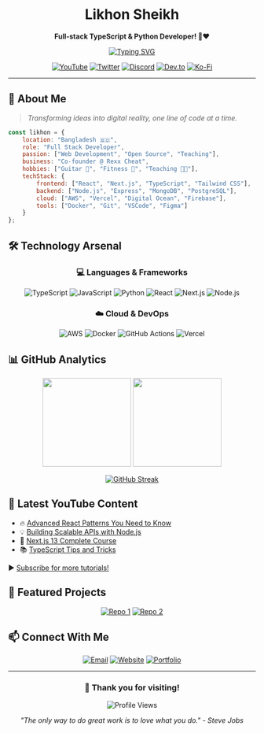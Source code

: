 <div align="center">

  <h1>Likhon Sheikh</h1>
  <p>
    <strong>Full-stack TypeScript & Python Developer! 🚀❤️ </strong>  
  </p>

[![Typing SVG](https://readme-typing-svg.herokuapp.com?font=Fira+Code&size=24&duration=4000&pause=1000&color=F7D433&center=true&vCenter=true&width=600&lines=Full+Stack+Web+Developer+%F0%9F%92%BB;YouTube+Content+Creator+%F0%9F%8E%A5;Open+Source+Enthusiast+%F0%9F%8C%9F;Always+Learning%2C+Always+Growing+%F0%9F%8C%B1)](https://git.io/typing-svg)

</div>

<div align="center">

[![YouTube](https://img.shields.io/badge/Learn_With_Likhon-%23FF0000.svg?style=for-the-badge&logo=youtube&logoColor=white)](https://youtube.com/learnwithlikhon)
[![Twitter](https://img.shields.io/badge/Follow-%231DA1F2.svg?style=for-the-badge&logo=twitter&logoColor=white)](https://twitter.com/learnwithlikhon)
[![Discord](https://img.shields.io/badge/Community-%237289DA.svg?style=for-the-badge&logo=discord&logoColor=white)](https://discord.gg/learnwithlikhon)
[![Dev.to](https://img.shields.io/badge/Tech_Blog-%230A0A0A.svg?style=for-the-badge&logo=dev.to&logoColor=white)](https://dev.to/learnwithlikhon)
[![Ko-Fi](https://img.shields.io/badge/Support_Me-%23FF5E5B.svg?style=for-the-badge&logo=ko-fi&logoColor=white)](https://ko-fi.com/learnwithlikhon)

</div>

---

## 💫 About Me

> *Transforming ideas into digital reality, one line of code at a time.*

```javascript
const likhon = {
    location: "Bangladesh 🇧🇩",
    role: "Full Stack Developer",
    passion: ["Web Development", "Open Source", "Teaching"],
    business: "Co-founder @ Rexx Cheat",
    hobbies: ["Guitar 🎸", "Fitness 💪", "Teaching 👨‍🏫"],
    techStack: {
        frontend: ["React", "Next.js", "TypeScript", "Tailwind CSS"],
        backend: ["Node.js", "Express", "MongoDB", "PostgreSQL"],
        cloud: ["AWS", "Vercel", "Digital Ocean", "Firebase"],
        tools: ["Docker", "Git", "VSCode", "Figma"]
    }
};
```

## 🛠️ Technology Arsenal

<div align="center">

### 💻 Languages & Frameworks

![TypeScript](https://img.shields.io/badge/TypeScript-%23007ACC.svg?style=for-the-badge&logo=typescript&logoColor=white)
![JavaScript](https://img.shields.io/badge/JavaScript-%23F7DF1E.svg?style=for-the-badge&logo=javascript&logoColor=black)
![Python](https://img.shields.io/badge/Python-%233776AB.svg?style=for-the-badge&logo=python&logoColor=white)
![React](https://img.shields.io/badge/React-%2361DAFB.svg?style=for-the-badge&logo=react&logoColor=black)
![Next.js](https://img.shields.io/badge/Next.js-%23000000.svg?style=for-the-badge&logo=next.js&logoColor=white)
![Node.js](https://img.shields.io/badge/Node.js-%23339933.svg?style=for-the-badge&logo=node.js&logoColor=white)

### ☁️ Cloud & DevOps

![AWS](https://img.shields.io/badge/AWS-%23FF9900.svg?style=for-the-badge&logo=amazon-aws&logoColor=white)
![Docker](https://img.shields.io/badge/Docker-%232496ED.svg?style=for-the-badge&logo=docker&logoColor=white)
![GitHub Actions](https://img.shields.io/badge/GitHub_Actions-%232088FF.svg?style=for-the-badge&logo=github-actions&logoColor=white)
![Vercel](https://img.shields.io/badge/Vercel-%23000000.svg?style=for-the-badge&logo=vercel&logoColor=white)

</div>

## 📊 GitHub Analytics

<div align="center">

<img height="180em" src="https://github-readme-stats.vercel.app/api?username=learnwithlikhon&show_icons=true&theme=radical&include_all_commits=true&count_private=true&border_radius=8"/>
<img height="180em" src="https://github-readme-stats.vercel.app/api/top-langs/?username=learnwithlikhon&layout=compact&langs_count=7&theme=radical&border_radius=8"/>

[![GitHub Streak](https://github-readme-streak-stats.herokuapp.com?user=learnwithlikhon&theme=radical&border_radius=8)](https://git.io/streak-stats)

</div>

## 🎥 Latest YouTube Content

<!-- YOUTUBE:START -->
- 🔥 [Advanced React Patterns You Need to Know]()
- 💡 [Building Scalable APIs with Node.js]()
- 🚀 [Next.js 13 Complete Course]()
- 📚 [TypeScript Tips and Tricks]()
<!-- YOUTUBE:END -->

▶️ [Subscribe for more tutorials!](https://youtube.com/learnwithlikhon)

## 🌟 Featured Projects

<div align="center">

[![Repo 1](https://github-readme-stats.vercel.app/api/pin/?username=learnwithlikhon&repo=project1&theme=radical&border_radius=8)](https://github.com/learnwithlikhon/project1)
[![Repo 2](https://github-readme-stats.vercel.app/api/pin/?username=learnwithlikhon&repo=project2&theme=radical&border_radius=8)](https://github.com/learnwithlikhon/project2)

</div>

## 📫 Connect With Me

<div align="center">

[![Email](https://img.shields.io/badge/Email-learnwithlikhon%40gmail.com-%23D14836?style=for-the-badge&logo=gmail&logoColor=white)](mailto:learnwithlikhon@gmail.com)
[![Website](https://img.shields.io/badge/Website-learnwithlikhon.pages.dev-%23000000?style=for-the-badge&logo=vercel&logoColor=white)](https://learnwithlikhon.pages.dev)
[![Portfolio](https://img.shields.io/badge/Portfolio-learnwithlikhon.vercel.app-%23000000?style=for-the-badge&logo=vercel&logoColor=white)](https://learnwithlikhon.vercel.app)

</div>

---

<div align="center">

### 💝 Thank you for visiting! 

![Profile Views](https://komarev.com/ghpvc/?username=learnwithlikhon&label=Profile%20Views&color=brightgreen&style=for-the-badge)

*"The only way to do great work is to love what you do." - Steve Jobs*

</div>
